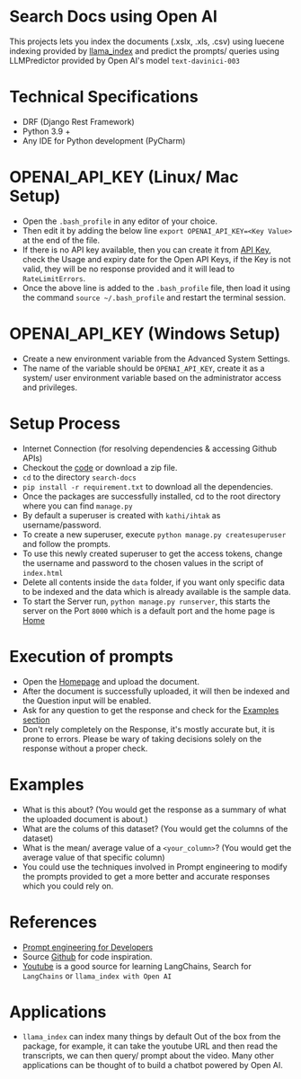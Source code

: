 
# Search Docs using Open AI

This projects lets you index the documents (.xslx, .xls, .csv) using luecene indexing provided by [llama_index](https://pypi.org/project/llama-index/) and predict the prompts/ queries using LLMPredictor provided by Open AI's model `text-davinici-003` 

# Technical Specifications

* DRF (Django Rest Framework)
* Python 3.9 + 
* Any IDE for Python development (PyCharm)

# OPENAI_API_KEY (Linux/ Mac Setup)
* Open the `.bash_profile` in any editor of your choice.
* Then edit it by adding the below line 
    `export OPENAI_API_KEY=<Key Value>` at the end of the file.
* If there is no API key available, then you can create it from [API Key](https://platform.openai.com/account/api-keys), check the Usage and expiry date for the Open API Keys, if the Key is not valid, they will be no response provided and it will lead to `RateLimitErrors`.
* Once the above line is added to the `.bash_profile` file, then load it using the command `source ~/.bash_profile` and restart the terminal session.

# OPENAI_API_KEY (Windows Setup)
* Create a new environment variable from the Advanced System Settings.
* The name of the variable should be `OPENAI_API_KEY`, create it as a system/ user environment variable based on the administrator access and privileges.

# Setup Process

* Internet Connection (for resolving dependencies & accessing Github APIs)
* Checkout the [code](https://github.com/astrokathi/search-docs.git) or download a zip file.
* `cd` to the directory `search-docs`
* `pip install -r requirement.txt` to download all the dependencies.
* Once the packages are successfully installed, cd to the root directory where you can find `manage.py`
* By default a superuser is created with `kathi/ihtak` as username/password.
* To create a new superuser, execute `python manage.py createsuperuser` and follow the prompts.
* To use this newly created superuser to get the access tokens, change the username and password to the chosen values in the script of `index.html`
* Delete all contents inside the `data` folder, if you want only specific data to be indexed and the data which is already available is the sample data.
* To start the Server run, `python manage.py runserver`, this starts the server on the Port `8000` which is a default port and the home page is [Home](http://localhost:8000/home)

# Execution of prompts

* Open the [Homepage](http://localhost:8000/home) and upload the document.
* After the document is successfully uploaded, it will then be indexed and the Question input will be enabled.
* Ask for any question to get the response and check for the [Examples section](#examples)
* Don't rely completely on the Response, it's mostly accurate but, it is prone to errors. Please be wary of taking decisions solely on the response without a proper check.

# Examples
* What is this about? (You would get the response as a summary of what the uploaded document is about.)
* What are the colums of this dataset? (You would get the columns of the dataset)
* What is the mean/ average value of a `<your_column>`? (You would get the average value of that specific column)
* You could use the techniques involved in Prompt engineering to modify the prompts provided to get a more better and accurate responses which you could rely on.

# References

* [Prompt engineering for Developers](https://www.deeplearning.ai/short-courses/chatgpt-prompt-engineering-for-developers/)
* Source [Github](https://github.com/wombyz/custom-knowledge-chatbot) for code inspiration.
* [Youtube](https://youtube.com) is a good source for learning LangChains, Search for `LangChains` or `llama_index with Open AI`

# Applications
* `llama_index` can index many things by default Out of the box from the package, for example, it can take the youtube URL and then read the transcripts, we can then query/ prompt about the video. Many other applications can be thought of to build a chatbot powered by Open AI.
